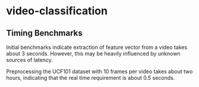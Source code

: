 # video-classification

## Timing Benchmarks

Initial benchmarks indicate extraction of feature vector from a video takes about 3 seconds. However, this may be heavily influenced by unknown sources of latency.

Preprocessing the UCF101 dataset with 10 frames per video takes about two hours, indicating that the real time requirement is about 0.5 seconds.